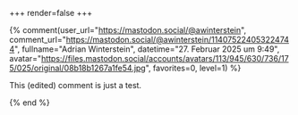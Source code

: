 +++
render=false
+++

{% comment(user_url="https://mastodon.social/@awinterstein", comment_url="https://mastodon.social/@awinterstein/114075224053224744", fullname="Adrian Winterstein", datetime="27. Februar 2025 um 9:49", avatar="https://files.mastodon.social/accounts/avatars/113/945/630/736/175/025/original/08b18b1267a1fe54.jpg", favorites=0, level=1) %}<p>This (edited) comment is just a test.</p>{% end %}